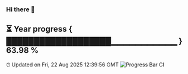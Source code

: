 ### Hi there 👋
⏳ Year progress { ███████████████████▁▁▁▁▁▁▁▁▁▁▁ } 63.98 %
---
⏰ Updated on Fri, 22 Aug 2025 12:39:56 GMT
![Progress Bar CI](https://github.com/liununu/liununu/workflows/Progress%20Bar%20CI/badge.svg)
